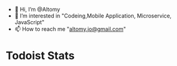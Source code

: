 - 👋 Hi, I’m @Altomy
- 👀 I’m interested in "Codeing,Mobile Application, Microservice, JavaScript"
- 📫 How to reach me "altomy.jo@gmail.com"


# Todoist Stats

<!-- TODO-IST:START -->
<!-- TODO-IST:END -->

